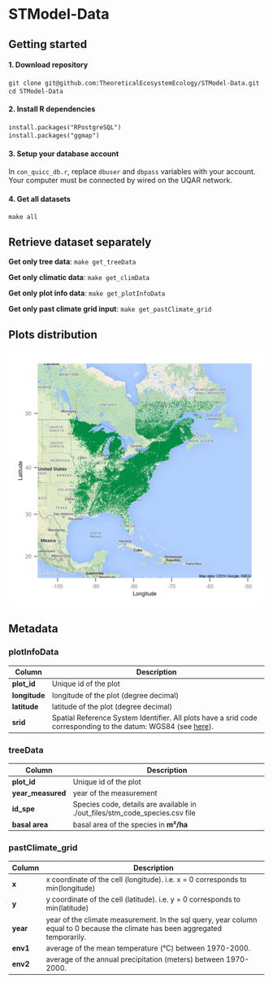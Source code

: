 STModel-Data
============

## Getting started

#### 1. Download repository

	git clone git@github.com:TheoreticalEcosystemEcology/STModel-Data.git
	cd STModel-Data
	
#### 2. Install R dependencies

	install.packages("RPostgreSQL")
	install.packages("ggmap")

#### 3. Setup your database account

In ```con_quicc_db.r```, replace ```dbuser``` and ```dbpass``` variables with your account. Your computer must be connected by wired on the UQAR network.

#### 4. Get all datasets

	make all

## Retrieve dataset separately

**Get only tree data**: ```make get_treeData```

**Get only climatic data**: ```make get_climData```

**Get only plot info data**: ```make get_plotInfoData```

**Get only past climate grid input**: ```make get_pastClimate_grid```

## Plots distribution

![Plots_distribution](./out_files/plots_map.png)

## Metadata

### plotInfoData

Column            | Description
---               | ---
**plot_id**       | Unique id of the plot
**longitude** | longitude of the plot (degree decimal)
**latitude**        | latitude of the plot (degree decimal)
**srid**    | Spatial Reference System Identifier. All plots have a srid code corresponding to the datum: WGS84 (see [here](http://spatialreference.org/ref/epsg/4326/)).

### treeData 

Column            | Description
---               | ---
**plot_id**       | Unique id of the plot
**year_measured** | year of the measurement
**id_spe**        | Species code, details are available in ./out_files/stm_code_species.csv file
**basal area**    | basal area of the species in **m²/ha**

### pastClimate_grid

Column   | Description
---      | ---
**x**    | x coordinate of the cell (longitude). i.e. x = 0 corresponds to min(longitude)
**y**    | y coordinate of the cell (latitude). i.e. y = 0 corresponds to min(latitude)
**year** | year of the climate measurement. In the sql query, year column equal to 0 because the climate has been aggregated temporarily.
**env1** | average of the mean temperature (°C) between 1970-2000.
**env2** | average of the annual precipitation (meters) between 1970-2000.
